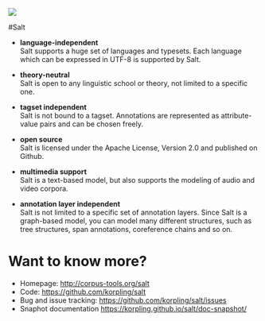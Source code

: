 ![](http://korpling.github.io/pepper/images/SaltNPepper_logo2010.png)

#Salt

* **language-independent** <br/>
Salt supports a huge set of languages and typesets. Each language which can be expressed in UTF-8 is supported by Salt.

* **theory-neutral** <br/>
Salt is open to any linguistic school or theory, not limited to a specific one.

* **tagset independent** <br/>
Salt is not bound to a tagset. Annotations are represented as attribute-value pairs and can be chosen freely.

* **open source** <br/>
Salt is licensed under the Apache License, Version 2.0 and published on Github.

* **multimedia support** <br/>
Salt is a text-based model, but also supports the modeling of audio and video corpora.

* **annotation layer independent** <br/>
Salt is not limited to a specific set of annotation layers. Since Salt is a graph-based model, you can model many different structures, such as tree structures, span annotations, coreference chains and so on.

# Want to know more?

* Homepage: http://corpus-tools.org/salt
* Code: https://github.com/korpling/salt
* Bug and issue tracking: https://github.com/korpling/salt/issues
* Snaphot documentation https://korpling.github.io/salt/doc-snapshot/
